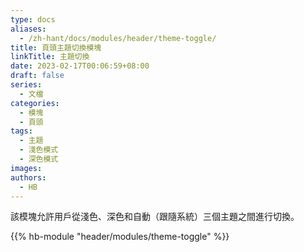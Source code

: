 ```yaml
---
type: docs
aliases:
  - /zh-hant/docs/modules/header/theme-toggle/
title: 頁頭主題切換模塊
linkTitle: 主題切換
date: 2023-02-17T00:06:59+08:00
draft: false
series:
  - 文檔
categories:
  - 模塊
  - 頁頭
tags:
  - 主題
  - 淺色模式
  - 深色模式
images:
authors:
  - HB
---
```


該模塊允許用戶從淺色、深色和自動（跟隨系統）三個主題之間進行切換。

<!--more-->

{{% hb-module "header/modules/theme-toggle" %}}
